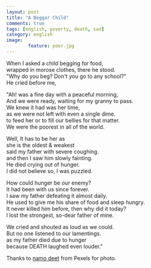 ```yaml
---
layout: post
title: "A Beggar Child"
comments: true
tags: [english, poverty, death, sad]
category: english
image: 
        feature: poor.jpg
---
```


When I asked a child begging for food,<br />
wrapped in morose clothes, there he stood.<br />
"Why do you beg? Don't you go to any school?"<br />
He cried before me,<br />

"Ah! was a fine day with a peaceful morning,<br />
And we were ready, waiting for my granny to pass.<br />
We knew it had was her time,<br />
as we were not left with even a single dime.<br />
to feed her or to fill our bellies for that matter.<br />
We were the poorest in all of the world.<br />

Well, It has to be her as<br />
she is the oldest & weakest<br />
said my father with severe coughing.<br />
and then I saw him slowly fainting.<br />
He died crying out of hunger.<br />
I did not believe so, I was puzzled.<br />

How could hunger be our enemy?<br />
It had been with us since forever.<br />
I saw my father defeating it almost daily.<br />
He used to give me his share of food and sleep hungry.<br />
It never killed him before, then why did it today?<br />
I lost the strongest, so-dear father of mine.<br />

We cried and shouted as loud as we could.<br />
But no one listened to our lamentings.<br />
as my father died due to hunger<br />
because DEATH laughed even louder."<br />

Thanks to [namo deet](https://www.instagram.com/namodeet/) from Pexels for photo.